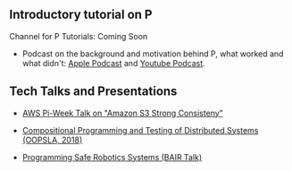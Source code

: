 ## Introductory tutorial on P

Channel for P Tutorials: Coming Soon

- Podcast on the background and motivation behind P, what worked and what didn't: [Apple Podcast](https://podcasts.apple.com/us/podcast/episode-20-ankush-desai-p-the-modeling-language-that-could/id1537190695?i=1000559001558) and [Youtube Podcast](https://www.youtube.com/watch?v=ivFc79l6VpM).
  

## Tech Talks and Presentations

- [AWS Pi-Week Talk on "Amazon S3 Strong Consisteny"](https://www.twitch.tv/aws/video/962963706)

- [Compositional Programming and Testing of Distributed Systems (OOPSLA, 2018)](https://www.youtube.com/watch?v=IQd7RIQEFTQ&list=PLyrlk8Xaylp4hRBrMJlov4fRy5YH8UgWu&index=53)

- [Programming Safe Robotics Systems (BAIR Talk)](https://www.youtube.com/watch?v=qOtvxNi6n3w)
